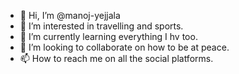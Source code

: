 - 👋 Hi, I’m @manoj-yejjala
- 👀 I’m interested in travelling and sports.
- 🌱 I’m currently learning everything I hv too.
- 💞️ I’m looking to collaborate on how to be at peace.
- 📫 How to reach me on all the social platforms.

<!---
manoj-yejjala/manoj-yejjala is a ✨ special ✨ repository because its `README.md` (this file) appears on your GitHub profile.
You can click the Preview link to take a look at your changes.
--->
